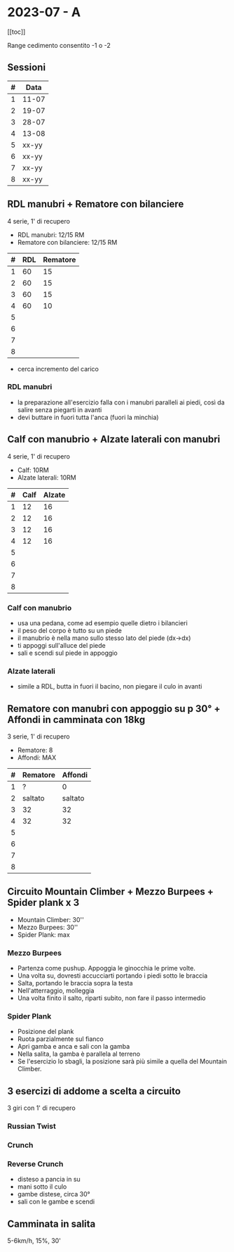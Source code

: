 # 2023-07 - A

[[toc]]

Range cedimento consentito -1 o -2

## Sessioni

| #   | Data  |
| --- | ----- |
| 1   | 11-07 |
| 2   | 19-07 |
| 3   | 28-07 |
| 4   | 13-08 |
| 5   | xx-yy |
| 6   | xx-yy |
| 7   | xx-yy |
| 8   | xx-yy |

## RDL manubri + Rematore con bilanciere

4 serie, 1' di recupero

- RDL manubri: 12/15 RM
- Rematore con bilanciere: 12/15 RM

| #   | RDL | Rematore |
| --- | --- | -------- |
| 1   | 60  | 15       |
| 2   | 60  | 15       |
| 3   | 60  | 15       |
| 4   | 60  | 10       |
| 5   |     |          |
| 6   |     |          |
| 7   |     |          |
| 8   |     |          |

- cerca incremento del carico

### RDL manubri

- la preparazione all'esercizio falla con i manubri paralleli ai piedi, così da salire senza piegarti in avanti
- devi buttare in fuori tutta l'anca (fuori la minchia)

## Calf con manubrio + Alzate laterali con manubri

4 serie, 1' di recupero

- Calf: 10RM
- Alzate laterali: 10RM

| #   | Calf | Alzate |
| --- | ---- | ------ |
| 1   | 12   | 16     |
| 2   | 12   | 16     |
| 3   | 12   | 16     |
| 4   | 12   | 16     |
| 5   |      |        |
| 6   |      |        |
| 7   |      |        |
| 8   |      |        |

### Calf con manubrio

- usa una pedana, come ad esempio quelle dietro i bilancieri
- il peso del corpo è tutto su un piede
- il manubrio è nella mano sullo stesso lato del piede (dx->dx)
- ti appoggi sull'alluce del piede
- sali e scendi sul piede in appoggio

### Alzate laterali

- simile a RDL, butta in fuori il bacino, non piegare il culo in avanti

## Rematore con manubri con appoggio su p 30° + Affondi in camminata con 18kg

3 serie, 1' di recupero

- Rematore: 8
- Affondi: MAX

| #   | Rematore | Affondi |
| --- | -------- | ------- |
| 1   | ?        | 0       |
| 2   | saltato  | saltato |
| 3   | 32       | 32      |
| 4   | 32       | 32      |
| 5   |          |         |
| 6   |          |         |
| 7   |          |         |
| 8   |          |         |

## Circuito Mountain Climber + Mezzo Burpees + Spider plank x 3

- Mountain Climber: 30''
- Mezzo Burpees: 30''
- Spider Plank: max

### Mezzo Burpees

- Partenza come pushup. Appoggia le ginocchia le prime volte.
- Una volta su, dovresti accucciarti portando i piedi sotto le braccia
- Salta, portando le braccia sopra la testa
- Nell'atterraggio, molleggia
- Una volta finito il salto, riparti subito, non fare il passo intermedio

### Spider Plank

- Posizione del plank
- Ruota parzialmente sul fianco
- Apri gamba e anca e sali con la gamba
- Nella salita, la gamba è parallela al terreno
- Se l'esercizio lo sbagli, la posizione sarà più simile a quella del Mountain Climber.

## 3 esercizi di addome a scelta a circuito

3 giri con 1' di recupero

### Russian Twist

### Crunch

### Reverse Crunch

- disteso a pancia in su
- mani sotto il culo
- gambe distese, circa 30°
- sali con le gambe e scendi

## Camminata in salita

5-6km/h, 15%, 30'
